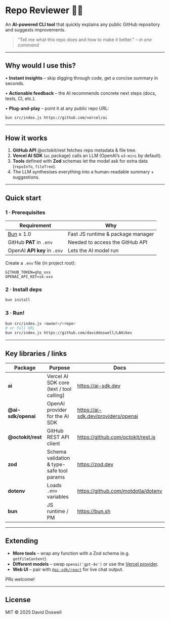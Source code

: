 # Repo Reviewer 🕵️‍♂️

An **AI-powered CLI tool** that quickly explains any public GitHub repository and suggests improvements.

> “Tell me what this repo does and how to make it better.” – *in one command*

---

## Why would I use this?

• **Instant insights** – skip digging through code, get a concise summary in seconds.

• **Actionable feedback** – the AI recommends concrete next steps (docs, tests, CI, etc.).

• **Plug-and-play** – point it at any public repo URL:

```bash
bun src/index.js https://github.com/vercel/ai
```

---

## How it works

1. **GitHub API** @octokit/rest fetches repo metadata & file tree.
2. **Vercel AI SDK** (`ai` package) calls an LLM (OpenAI’s `o3-mini` by default).
3. **Tools** defined with **Zod** schemas let the model ask for extra data (`repoInfo`, `fileTree`).
4. The LLM synthesises everything into a human-readable summary + suggestions.

---

## Quick start

### 1 · Prerequisites

| Requirement | Why |
|-------------|-----|
| [Bun](https://bun.sh/) ≥ 1.0 | Fast JS runtime & package manager |
| GitHub **PAT** in `.env` | Needed to access the GitHub API |
| OpenAI **API key** in `.env` | Lets the AI model run |

Create a `.env` file (in project root):

```env
GITHUB_TOKEN=ghp_xxx
OPENAI_API_KEY=sk-xxx
```

### 2 · Install deps

```bash
bun install
```

### 3 · Run!

```bash
bun src/index.js <owner>/<repo>
# or full URL
bun src/index.js https://github.com/daviddoswell/LAHikes
```

---

## Key libraries / links

| Package | Purpose | Docs |
|---------|---------|------|
| **ai** | Vercel AI SDK core (text / tool calling) | https://ai-sdk.dev |
| **@ai-sdk/openai** | OpenAI provider for the AI SDK | https://ai-sdk.dev/providers/openai |
| **@octokit/rest** | GitHub REST API client | https://github.com/octokit/rest.js |
| **zod** | Schema validation & type-safe tool params | https://zod.dev |
| **dotenv** | Loads `.env` variables | https://github.com/motdotla/dotenv |
| **bun** | JS runtime / PM | https://bun.sh |

---

## Extending

* **More tools** – wrap any function with a Zod schema (e.g. `getFileContent`).
* **Different models** – swap `openai('gpt-4o')` or use the [Vercel provider](https://ai-sdk.dev/providers/vercel).
* **Web UI** – pair with [`@ai-sdk/react`](https://ai-sdk.dev/providers/react) for live chat output.

PRs welcome!

---

## License

MIT © 2025 David Doswell
